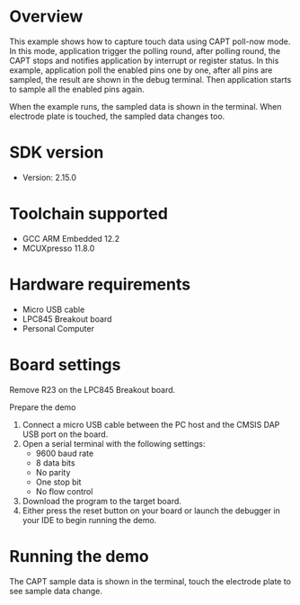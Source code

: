 Overview
========
This example shows how to capture touch data using CAPT poll-now mode.
In this mode, application trigger the polling round, after polling round, the
CAPT stops and notifies application by interrupt or register status.
In this example, application poll the enabled pins one by one, after all pins
are sampled, the result are shown in the debug terminal. Then application
starts to sample all the enabled pins again.

When the example runs, the sampled data is shown in the terminal. When electrode
plate is touched, the sampled data changes too.

SDK version
===========
- Version: 2.15.0

Toolchain supported
===================
- GCC ARM Embedded  12.2
- MCUXpresso  11.8.0

Hardware requirements
=====================
- Micro USB cable
- LPC845 Breakout board
- Personal Computer

Board settings
==============
Remove R23 on the LPC845 Breakout board.

Prepare the demo
1.  Connect a micro USB cable between the PC host and the CMSIS DAP USB port on the board.
2.  Open a serial terminal with the following settings:
    - 9600 baud rate
    - 8 data bits
    - No parity
    - One stop bit
    - No flow control
3.  Download the program to the target board.
4.  Either press the reset button on your board or launch the debugger in your IDE to begin running the demo.

Running the demo
================
The CAPT sample data is shown in the terminal, touch the electrode plate to see
sample data change.
